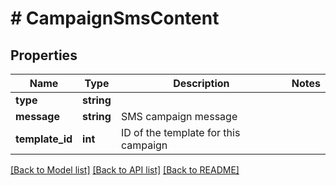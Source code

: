 # # CampaignSmsContent

## Properties

Name | Type | Description | Notes
------------ | ------------- | ------------- | -------------
**type** | **string** |  | 
**message** | **string** | SMS campaign message | 
**template_id** | **int** | ID of the template for this campaign | 

[[Back to Model list]](../../README.md#documentation-for-models) [[Back to API list]](../../README.md#documentation-for-api-endpoints) [[Back to README]](../../README.md)



